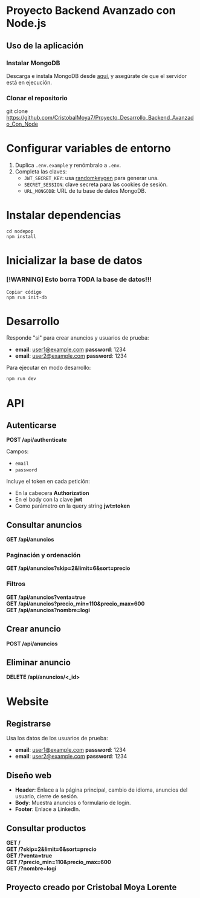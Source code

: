 # Proyecto Backend Avanzado con Node.js

## Uso de la aplicación

### Instalar MongoDB

Descarga e instala MongoDB desde [aquí](https://www.mongodb.com/try/download/community), y asegúrate de que el servidor está en ejecución.

### Clonar el repositorio

git clone https://github.com/CristobalMoya7/Proyecto_Desarrollo_Backend_Avanzado_Con_Node

# Configurar variables de entorno

1. Duplica `.env.example` y renómbralo a `.env`.
2. Completa las claves:
   - `JWT_SECRET_KEY`: usa [randomkeygen](https://randomkeygen.com/) para generar una.
   - `SECRET_SESSION`: clave secreta para las cookies de sesión.
   - `URL_MONGODB`: URL de tu base de datos MongoDB.

# Instalar dependencias

```
cd nodepop
npm install
```

# Inicializar la base de datos
### [!WARNING] Esto borra TODA la base de datos!!!

```
Copiar código
npm run init-db
```

# Desarrollo

Responde "si" para crear anuncios y usuarios de prueba:

- **email**: user1@example.com **password**: 1234
- **email**: user2@example.com **password**: 1234

Para ejecutar en modo desarrollo:

```sh
npm run dev
```

# API

## Autenticarse

**POST /api/authenticate**

Campos:
- `email`
- `password`

Incluye el token en cada petición:
- En la cabecera **Authorization**
- En el body con la clave **jwt**
- Como parámetro en la query string **jwt=token**

## Consultar anuncios

**GET /api/anuncios**

### Paginación y ordenación
**GET /api/anuncios?skip=2&limit=6&sort=precio**

### Filtros
**GET /api/anuncios?venta=true**  
**GET /api/anuncios?precio_min=110&precio_max=600**  
**GET /api/anuncios?nombre=logi**

## Crear anuncio

**POST /api/anuncios**

## Eliminar anuncio

**DELETE /api/anuncios/<_id>**

# Website

## Registrarse

Usa los datos de los usuarios de prueba:

- **email**: user1@example.com **password**: 1234
- **email**: user2@example.com **password**: 1234

## Diseño web

- **Header**: Enlace a la página principal, cambio de idioma, anuncios del usuario, cierre de sesión.
- **Body**: Muestra anuncios o formulario de login.
- **Footer**: Enlace a LinkedIn.

## Consultar productos

**GET /**  
**GET /?skip=2&limit=6&sort=precio**  
**GET /?venta=true**  
**GET /?precio_min=110&precio_max=600**  
**GET /?nombre=logi**

## Proyecto creado por Cristobal Moya Lorente